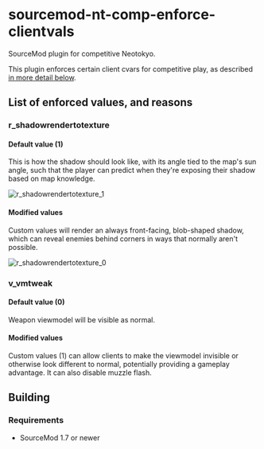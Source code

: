 # sourcemod-nt-comp-enforce-clientvals
SourceMod plugin for competitive Neotokyo.

This plugin enforces certain client cvars for competitive play, as described <a href="#list-of-enforced-values-and-reasons">in more detail below</a>.

## List of enforced values, and reasons

### r_shadowrendertotexture

#### Default value (1)

This is how the shadow should look like, with its angle tied to the map's sun angle, such that the player can predict when they're exposing their shadow based on map knowledge.

![r_shadowrendertotexture_1](https://user-images.githubusercontent.com/6595066/210471044-3a06dcb8-4e39-4eec-bd66-2766e1e25dc6.jpg)

#### Modified values

Custom values will render an always front-facing, blob-shaped shadow, which can reveal enemies behind corners in ways that normally aren't possible.

![r_shadowrendertotexture_0](https://user-images.githubusercontent.com/6595066/210471026-9ea1f4af-51c0-4e54-931e-7edbcde7f4f2.jpg)  

### v_vmtweak

#### Default value (0)  

Weapon viewmodel will be visible as normal.  

#### Modified values  

Custom values (1) can allow clients to make the viewmodel invisible or otherwise look different to normal, potentially providing a gameplay advantage. It can also disable muzzle flash. 

## Building

### Requirements

* SourceMod 1.7 or newer
